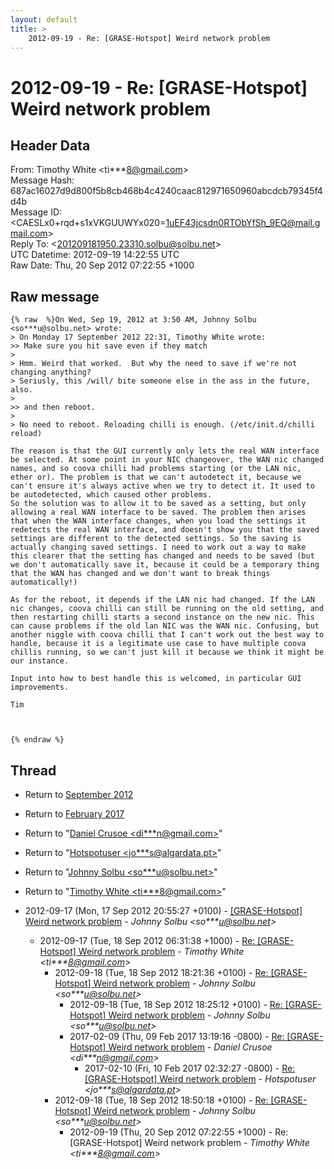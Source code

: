 ```yaml
---
layout: default
title: >
    2012-09-19 - Re: [GRASE-Hotspot] Weird network problem
---
```


# 2012-09-19 - Re: [GRASE-Hotspot] Weird network problem

## Header Data

From: Timothy White \<ti***8@gmail.com\><br>
Message Hash: 687ac16027d9d800f5b8cb468b4c4240caac812971650960abcdcb79345f4d4b<br>
Message ID: \<CAESLx0+rqd+s1xVKGUUWYx020=1uEF43jcsdn0RTObYfSh_9EQ@mail.gmail.com\><br>
Reply To: \<201209181950.23310.solbu@solbu.net\><br>
UTC Datetime: 2012-09-19 14:22:55 UTC<br>
Raw Date: Thu, 20 Sep 2012 07:22:55 +1000<br>

## Raw message

```
{% raw  %}On Wed, Sep 19, 2012 at 3:50 AM, Johnny Solbu <so***u@solbu.net> wrote:
> On Monday 17 September 2012 22:31, Timothy White wrote:
>> Make sure you hit save even if they match
>
> Hmm. Weird that worked.  But why the need to save if we're not changing anything?
> Seriusly, this /will/ bite someone else in the ass in the future, also.
>
>> and then reboot.
>
> No need to reboot. Reloading chilli is enough. (/etc/init.d/chilli reload)

The reason is that the GUI currently only lets the real WAN interface
be selected. At some point in your NIC changeover, the WAN nic changed
names, and so coova chilli had problems starting (or the LAN nic,
ether or). The problem is that we can't autodetect it, because we
can't ensure it's always active when we try to detect it. It used to
be autodetected, which caused other problems.
So the solution was to allow it to be saved as a setting, but only
allowing a real WAN interface to be saved. The problem then arises
that when the WAN interface changes, when you load the settings it
redetects the real WAN interface, and doesn't show you that the saved
settings are different to the detected settings. So the saving is
actually changing saved settings. I need to work out a way to make
this clearer that the setting has changed and needs to be saved (but
we don't automatically save it, because it could be a temporary thing
that the WAN has changed and we don't want to break things
automatically!)

As for the reboot, it depends if the LAN nic had changed. If the LAN
nic changes, coova chilli can still be running on the old setting, and
then restarting chilli starts a second instance on the new nic. This
can cause problems if the old lan NIC was the WAN nic. Confusing, but
another niggle with coova chilli that I can't work out the best way to
handle, because it is a legitimate use case to have multiple coova
chillis running, so we can't just kill it because we think it might be
our instance.

Input into how to best handle this is welcomed, in particular GUI improvements.

Tim



{% endraw %}
```

## Thread

+ Return to [September 2012](/archive/2012/09)
+ Return to [February 2017](/archive/2017/02)

+ Return to "[Daniel Crusoe <di***n<span>@</span>gmail.com>](/authors/di___n_at_gmail_com)"
+ Return to "[Hotspotuser <jo***s<span>@</span>algardata.pt>](/authors/jo___s_at_algardata_pt)"
+ Return to "[Johnny Solbu <so***u<span>@</span>solbu.net>](/authors/so___u_at_solbu_net)"
+ Return to "[Timothy White <ti***8<span>@</span>gmail.com>](/authors/ti___8_at_gmail_com)"

+ 2012-09-17 (Mon, 17 Sep 2012 20:55:27 +0100) - [[GRASE-Hotspot] Weird network problem](/archive/2012/09/6f1371f838a7e689a111252d0190cdfaedd1f30677f503c86f74711fe08deb42) - _Johnny Solbu \<so***u@solbu.net\>_
  + 2012-09-17 (Tue, 18 Sep 2012 06:31:38 +1000) - [Re: [GRASE-Hotspot] Weird network problem](/archive/2012/09/9a25b7bcb3605db840ad0ed61471fb66d45f7eabcd2c58048e75142743201470) - _Timothy White \<ti***8@gmail.com\>_
    + 2012-09-18 (Tue, 18 Sep 2012 18:21:36 +0100) - [Re: [GRASE-Hotspot] Weird network problem](/archive/2012/09/6dda84f412b6d6d0b817329d7f88fca1d2b64335c0f3161c855dace4e285cf3c) - _Johnny Solbu \<so***u@solbu.net\>_
      + 2012-09-18 (Tue, 18 Sep 2012 18:25:12 +0100) - [Re: [GRASE-Hotspot] Weird network problem](/archive/2012/09/89b2c49c02aeac31f0ef70e7eb7838a002c2026373288151c653d72503bd203c) - _Johnny Solbu \<so***u@solbu.net\>_
      + 2017-02-09 (Thu, 09 Feb 2017 13:19:16 -0800) - [Re: [GRASE-Hotspot] Weird network problem](/archive/2017/02/e7f65d2ae83f4842d924c4d6710e947c657080de297e80fb08d623deac4446a8) - _Daniel Crusoe \<di***n@gmail.com\>_
        + 2017-02-10 (Fri, 10 Feb 2017 02:32:27 -0800) - [Re: [GRASE-Hotspot] Weird network problem](/archive/2017/02/0b42fb5712452a9ddc83b505a1e336a2393b008894f0add26cbaa0cb9510c79e) - _Hotspotuser \<jo***s@algardata.pt\>_
    + 2012-09-18 (Tue, 18 Sep 2012 18:50:18 +0100) - [Re: [GRASE-Hotspot] Weird network problem](/archive/2012/09/616eb2914b36f2df1e6c73c6ca5a1e72a29c33d78538927c03768612274016ca) - _Johnny Solbu \<so***u@solbu.net\>_
      + 2012-09-19 (Thu, 20 Sep 2012 07:22:55 +1000) - Re: [GRASE-Hotspot] Weird network problem - _Timothy White \<ti***8@gmail.com\>_

